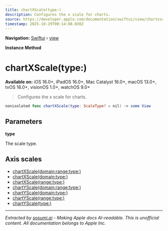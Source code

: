 ```yaml
---
title: chartXScale(type:)
description: Configures the x scale for charts.
source: https://developer.apple.com/documentation/swiftui/view/chartxscale(type:)
timestamp: 2025-10-29T00:14:08.030Z
---
```


**Navigation:** [Swiftui](/documentation/swiftui) › [view](/documentation/swiftui/view)

**Instance Method**

# chartXScale(type:)

**Available on:** iOS 16.0+, iPadOS 16.0+, Mac Catalyst 16.0+, macOS 13.0+, tvOS 16.0+, visionOS 1.0+, watchOS 9.0+

> Configures the x scale for charts.

```swift
nonisolated func chartXScale(type: ScaleType? = nil) -> some View
```

## Parameters

**type**

The scale type.



## Axis scales

- [chartXScale(domain:range:type:)](/documentation/swiftui/view/chartxscale(domain:range:type:))
- [chartXScale(domain:type:)](/documentation/swiftui/view/chartxscale(domain:type:))
- [chartXScale(range:type:)](/documentation/swiftui/view/chartxscale(range:type:))
- [chartYScale(domain:range:type:)](/documentation/swiftui/view/chartyscale(domain:range:type:))
- [chartYScale(domain:type:)](/documentation/swiftui/view/chartyscale(domain:type:))
- [chartYScale(range:type:)](/documentation/swiftui/view/chartyscale(range:type:))
- [chartYScale(type:)](/documentation/swiftui/view/chartyscale(type:))

---

*Extracted by [sosumi.ai](https://sosumi.ai) - Making Apple docs AI-readable.*
*This is unofficial content. All documentation belongs to Apple Inc.*
